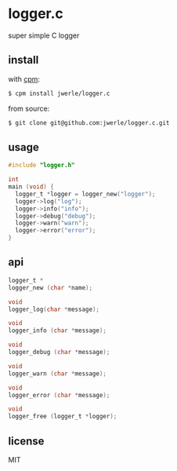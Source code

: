 logger.c
========

super simple C logger

## install

with [cpm](https://github.com/visionmedia/cpm):

```sh
$ cpm install jwerle/logger.c
```

from source:

```sh
$ git clone git@github.com:jwerle/logger.c.git
```

## usage

```c
#include "logger.h"

int
main (void) {
  logger_t *logger = logger_new("logger");
  logger->log("log");
  logger->info("info");
  logger->debug("debug");
  logger->warn("warn");
  logger->error("error");
}
```

## api

```c
logger_t *
logger_new (char *name);

void
logger_log(char *message);

void
logger_info (char *message);

void
logger_debug (char *message);

void
logger_warn (char *message);

void
logger_error (char *message);

void
logger_free (logger_t *logger);
```

## license

MIT